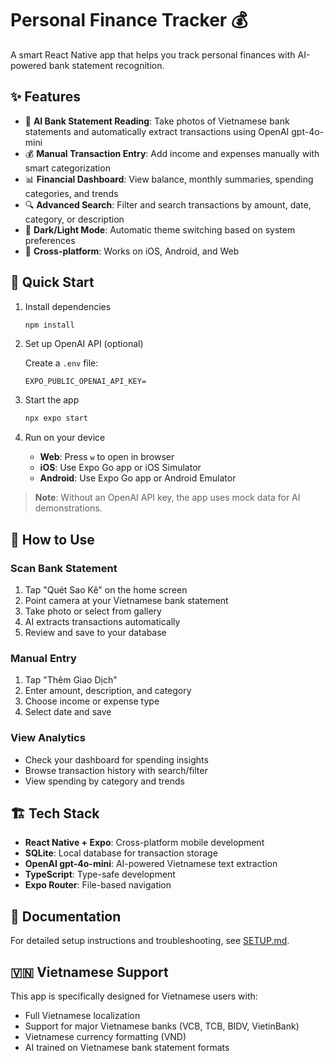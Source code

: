 # Personal Finance Tracker 💰

A smart React Native app that helps you track personal finances with AI-powered bank statement recognition.

## ✨ Features

- 📸 **AI Bank Statement Reading**: Take photos of Vietnamese bank statements and automatically extract transactions using OpenAI gpt-4o-mini
- 💰 **Manual Transaction Entry**: Add income and expenses manually with smart categorization
- 📊 **Financial Dashboard**: View balance, monthly summaries, spending categories, and trends
- 🔍 **Advanced Search**: Filter and search transactions by amount, date, category, or description  
- 🌙 **Dark/Light Mode**: Automatic theme switching based on system preferences
- 📱 **Cross-platform**: Works on iOS, Android, and Web

## 🚀 Quick Start

1. Install dependencies

   ```bash
   npm install
   ```

2. Set up OpenAI API (optional)
   
   Create a `.env` file:
   ```
   EXPO_PUBLIC_OPENAI_API_KEY=
   ```

3. Start the app

   ```bash
   npx expo start
   ```

4. Run on your device
   - **Web**: Press `w` to open in browser
   - **iOS**: Use Expo Go app or iOS Simulator  
   - **Android**: Use Expo Go app or Android Emulator

> **Note**: Without an OpenAI API key, the app uses mock data for AI demonstrations.

## 📖 How to Use

### Scan Bank Statement
1. Tap "Quét Sao Kê" on the home screen
2. Point camera at your Vietnamese bank statement  
3. Take photo or select from gallery
4. AI extracts transactions automatically
5. Review and save to your database

### Manual Entry  
1. Tap "Thêm Giao Dịch" 
2. Enter amount, description, and category
3. Choose income or expense type
4. Select date and save

### View Analytics
- Check your dashboard for spending insights
- Browse transaction history with search/filter
- View spending by category and trends

## 🏗️ Tech Stack

- **React Native + Expo**: Cross-platform mobile development
- **SQLite**: Local database for transaction storage  
- **OpenAI gpt-4o-mini**: AI-powered Vietnamese text extraction
- **TypeScript**: Type-safe development
- **Expo Router**: File-based navigation

## 📄 Documentation

For detailed setup instructions and troubleshooting, see [SETUP.md](./SETUP.md).

## 🇻🇳 Vietnamese Support

This app is specifically designed for Vietnamese users with:
- Full Vietnamese localization
- Support for major Vietnamese banks (VCB, TCB, BIDV, VietinBank)
- Vietnamese currency formatting (VND)
- AI trained on Vietnamese bank statement formats
